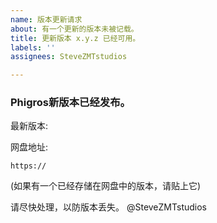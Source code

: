 ```yaml
---
name: 版本更新请求
about: 有一个更新的版本未被记载。
title: 更新版本 x.y.z 已经可用。
labels: ''
assignees: SteveZMTstudios

---
```


### Phigros新版本已经发布。

最新版本:

网盘地址:
```URL
https://
```

(如果有一个已经存储在网盘中的版本，请贴上它)

请尽快处理，以防版本丢失。
@SteveZMTstudios
